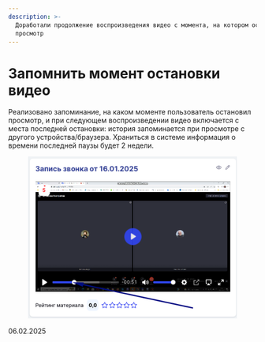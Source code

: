 ```yaml
---
description: >-
  Доработали продолжение воспроизведения видео с момента, на котором остановился
  просмотр
---
```


# Запомнить момент остановки видео

Реализовано запоминание, на каком моменте пользователь остановил просмотр, и при следующем воспроизведении видео включается с места последней остановки: история запоминается при просмотре с другого устройства/браузера. Храниться в системе информация о времени последней паузы будет 2 недели.

<figure><img src="../../.gitbook/assets/image (992).png" alt=""><figcaption></figcaption></figure>

06.02.2025
